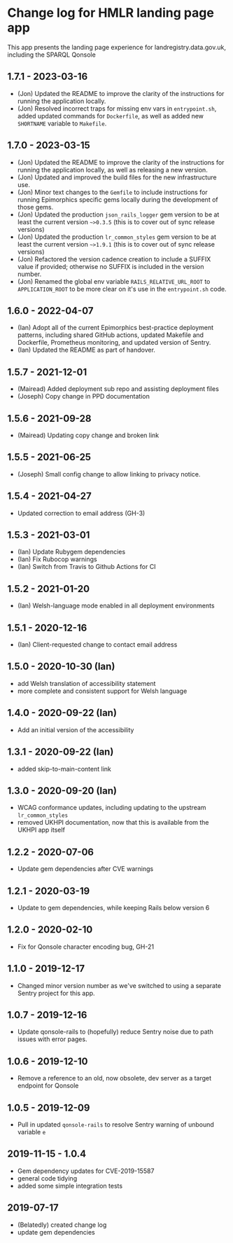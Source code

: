 # Change log for HMLR landing page app

This app presents the landing page experience for
landregistry.data.gov.uk, including the SPARQL
Qonsole

## 1.7.1 - 2023-03-16

- (Jon) Updated the README to improve the clarity of the instructions for
  running the application locally.
- (Jon) Resolved incorrect traps for missing env vars in `entrypoint.sh`, added
  updated commands for `Dockerfile`, as well as added new `SHORTNAME` variable
  to `Makefile`.

## 1.7.0 - 2023-03-15

- (Jon) Updated the README to improve the clarity of the instructions for
  running the application locally, as well as releasing a new version.
- (Jon) Updated and improved the build files for the new infrastructure use.
- (Jon) Minor text changes to the `Gemfile` to include instructions for running
  Epimorphics specific gems locally during the development of those gems.
- (Jon) Updated the production `json_rails_logger` gem version to be at least the
  current version `~>0.3.5` (this is to cover out of sync release versions)
- (Jon) Updated the production `lr_common_styles` gem version to be at least the
  current version `~>1.9.1` (this is to cover out of sync release versions)
- (Jon) Refactored the version cadence creation to include a SUFFIX value if
  provided; otherwise no SUFFIX is included in the version number.
- (Jon) Renamed the global env variable `RAILS_RELATIVE_URL_ROOT` to
  `APPLICATION_ROOT` to be more clear on it's use in the `entrypoint.sh` code.

## 1.6.0 - 2022-04-07

- (Ian) Adopt all of the current Epimorphics best-practice deployment patterns,
  including shared GitHub actions, updated Makefile and Dockerfile, Prometheus
  monitoring, and updated version of Sentry.
- (Ian) Updated the README as part of handover.

## 1.5.7 - 2021-12-01

- (Mairead) Added deployment sub repo and assisting deployment files
- (Joseph) Copy change in PPD documentation

## 1.5.6 - 2021-09-28

- (Mairead) Updating copy change and broken link

## 1.5.5 - 2021-06-25

- (Joseph) Small config change to allow linking to privacy notice.

## 1.5.4 - 2021-04-27

- Updated correction to email address (GH-3)

## 1.5.3 - 2021-03-01

- (Ian) Update Rubygem dependencies
- (Ian) Fix Rubocop warnings
- (Ian) Switch from Travis to Github Actions for CI

## 1.5.2 - 2021-01-20

- (Ian) Welsh-language mode enabled in all deployment environments

## 1.5.1 - 2020-12-16

- (Ian) Client-requested change to contact email address

## 1.5.0 - 2020-10-30 (Ian)

- add Welsh translation of accessibility statement
- more complete and consistent support for Welsh language

## 1.4.0 - 2020-09-22 (Ian)

- Add an initial version of the accessibility

## 1.3.1 - 2020-09-22 (Ian)

- added skip-to-main-content link

## 1.3.0 - 2020-09-20 (Ian)

- WCAG conformance updates, including updating to the upstream
  `lr_common_styles`
- removed UKHPI documentation, now that this is available from the
  UKHPI app itself

## 1.2.2 - 2020-07-06

- Update gem dependencies after CVE warnings

## 1.2.1 - 2020-03-19

- Update to gem dependencies, while keeping Rails below version 6

## 1.2.0 - 2020-02-10

- Fix for Qonsole character encoding bug, GH-21

## 1.1.0 - 2019-12-17

- Changed minor version number as we've switched to using a
  separate Sentry project for this app.

## 1.0.7 - 2019-12-16

- Update qonsole-rails to (hopefully) reduce Sentry noise due to
  path issues with error pages.

## 1.0.6 - 2019-12-10

- Remove a reference to an old, now obsolete, dev
  server as a target endpoint for Qonsole

## 1.0.5 - 2019-12-09

- Pull in updated `qonsole-rails` to resolve Sentry warning
  of unbound variable `e`

## 2019-11-15 - 1.0.4

- Gem dependency updates for CVE-2019-15587
- general code tidying
- added some simple integration tests

## 2019-07-17

- (Belatedly) created change log
- update gem dependencies
